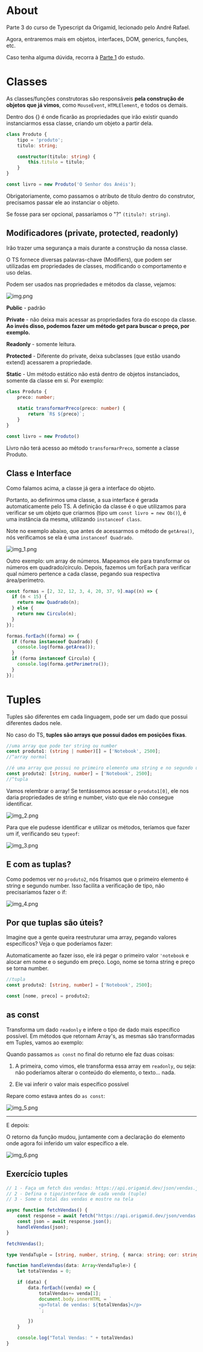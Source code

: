 # About

Parte 3 do curso de Typescript da Origamid, lecionado pelo André Rafael.

Agora, entraremos mais em objetos, interfaces, DOM, generics, funções, etc.

Caso tenha alguma dúvida, recorra à [Parte 1]() do estudo.

# Classes

As classes/funções construtoras são responsáveis **pela construção de objetos que já vimos**, como ``MouseEvent``, ``HTMLElement``,
e todos os demais.

Dentro dos {} é onde ficarão as propriedades que irão existir quando instanciarmos essa classe, criando um objeto a partir
dela.

```ts
class Produto {
    tipo = 'produto';
    titulo: string;

    constructor(titulo: string) {
        this.titulo = titulo;
    }
}

const livro = new Produto('O Senhor dos Anéis');
```

Obrigatoriamente, como passamos o atributo de título dentro do construtor, precisamos passar ele ao instanciar o 
objeto.

Se fosse para ser opcional, passaríamos o "?" ``(titulo?: string)``.

## Modificadores (private, protected, readonly)

Irão trazer uma segurança a mais durante a construção da nossa classe.

O TS fornece diversas palavras-chave (Modifiers), que podem ser utilizadas em propriedades de classes, modificando
o comportamento e uso delas.

Podem ser usados nas propriedades e métodos da classe, vejamos:

![img.png](img.png)

**Public** - padrão

**Private** - não deixa mais acessar as propriedades fora do escopo da classe. **Ao invés disso, podemos fazer um método
get para buscar o preço, por exemplo.**

**Readonly** - somente leitura.

**Protected** - Diferente do private, deixa subclasses (que estão usando extend) acessarem a propriedade. 

**Static** - Um método estático não está dentro de objetos instanciados, somente da classe em sí. Por exemplo:

```ts
class Produto {
    preco: number;
    
    static transformarPreco(preco: number) {
        return `R$ ${preco}`;
    }
}

const livro = new Produto()
```

Livro não terá acesso ao método `transformarPreco`, somente a classe Produto.

## Class e Interface

Como falamos acima, a classe já gera a interface do objeto.

Portanto, ao definirmos uma classe, a sua interface é gerada automaticamente pelo TS. A definição da classe é o que
utilizamos para verificar se um objeto que criarmos (tipo um `const livro = new Ob()`), é uma instância da mesma, utilizando `instanceof class`.

Note no exemplo abaixo, que antes de acessarmos o método de `getArea()`, nós verificamos se ela é uma `instanceof Quadrado`.

![img_1.png](img_1.png)

Outro exemplo: um array de números. Mapeamos ele para transformar os números em quadrado/círculo. Depois, fazemos um
forEach para verificar qual número pertence a cada classe, pegando sua respectiva área/perímetro.

```ts
const formas = [2, 32, 12, 3, 4, 20, 37, 9].map((n) => {
  if (n < 15) {
    return new Quadrado(n);
  } else {
    return new Circulo(n);
  }
});

formas.forEach((forma) => {
  if (forma instanceof Quadrado) {
    console.log(forma.getArea());
  }
  if (forma instanceof Circulo) {
    console.log(forma.getPerimetro());
  }
});

```






# Tuples

Tuples são diferentes em cada linguagem, pode ser um dado que possui diferentes dados nele.

No caso do TS, **tuples são arrays que possui dados em posições fixas**.

```ts
//uma array que pode ter string ou number
const produto1: (string | number)[] = ['Notebook', 2500];
//^array normal

//é uma array que possui no primeiro elemento uma string e no segundo um número
const produto2: [string, number] = ['Notebook', 2500];
//^tupla
```

Vamos relembrar o array! Se tentássemos acessar o `produto1[0]`, ele nos daria propriedades de string e number, visto 
que ele não consegue identificar.

![img_2.png](img_2.png)

Para que ele pudesse identificar e utilizar os métodos, teríamos que fazer um if, verificando seu `typeof`:

![img_3.png](img_3.png)

## E com as tuplas?

Como podemos ver no `produto2`, nós frisamos que o primeiro elemento é string e segundo number. Isso facilita a
verificação de tipo, não precisaríamos fazer o if:

![img_4.png](img_4.png)

## Por que tuplas são úteis?

Imagine que a gente queira reestruturar uma array, pegando valores específicos? Veja o que poderíamos fazer:

Automaticamente ao fazer isso, ele irá pegar o primeiro valor `'notebook` e alocar em nome e o segundo em preço. Logo,
nome se torna string e preço se torna number.

```ts
//tupla
const produto2: [string, number] = ['Notebook', 2500];

const [nome, preco] = produto2;
```




## as const

Transforma um dado `readonly` e infere o tipo de dado mais específico possível. Em métodos que retornam Array's, as
mesmas são transformadas em Tuples, vamos ao exemplo:

Quando passamos `as const` no final do returno ele faz duas coisas:

1. A primeira, como vimos, ele transforma essa array em `readonly`, ou seja: não poderíamos alterar o conteúdo do
elemento, o texto... nada.


2. Ele vai inferir o valor mais específico possível

Repare como estava antes do `as const`:

![img_5.png](img_5.png)

---

E depois:

O retorno da função mudou, juntamente com a declaração do elemento onde agora foi inferido um valor específico a ele.

![img_6.png](img_6.png)

## Exercício tuples

```ts
// 1 - Faça um fetch das vendas: https://api.origamid.dev/json/vendas.json
// 2 - Defina o tipo/interface de cada venda (tuple)
// 3 - Some o total das vendas e mostre na tela

async function fetchVendas() {
    const response = await fetch("https://api.origamid.dev/json/vendas.json");
    const json = await response.json();
    handleVendas(json);
}

fetchVendas();

type VendaTuple = [string, number, string, { marca: string; cor: string}];

function handleVendas(data: Array<VendaTuple>) {
    let totalVendas = 0;

    if (data) {
        data.forEach((venda) => {
            totalVendas+= venda[1];
            document.body.innerHTML = `
            <p>Total de vendas: ${totalVendas}</p>
            `;

        })
    }

    console.log("Total Vendas: " + totalVendas)
}
```